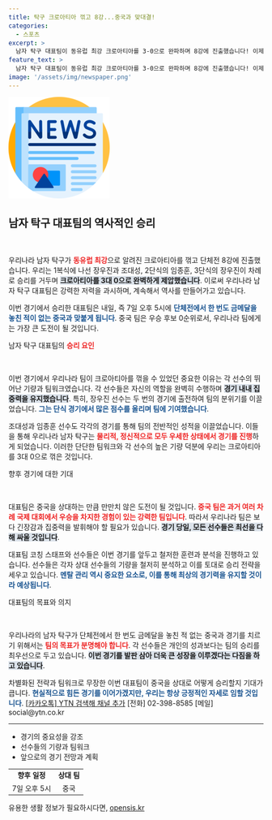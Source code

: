 ```yaml
---
title: 탁구 크로아티아 꺾고 8강...중국과 맞대결!
categories:
  - 스포츠
excerpt: >
  남자 탁구 대표팀이 동유럽 최강 크로아티아를 3-0으로 완파하며 8강에 진출했습니다! 이제 우승후보 0순위 중국과의 격돌이 기다리고 있는데, 과연 승리의 영광을 차지할 수 있을까요?
feature_text: >
  남자 탁구 대표팀이 동유럽 최강 크로아티아를 3-0으로 완파하며 8강에 진출했습니다! 이제 우승후보 0순위 중국과의 격돌이 기다리고 있는데, 과연 승리의 영광을 차지할 수 있을까요?
image: '/assets/img/newspaper.png'
---
```


<p><img src="/assets/img/newspaper.png" alt="kimp 속보" /></p>

<h2 data-ke-size="size26">남자 탁구 대표팀의 역사적인 승리</h2>

<p data-ke-size="size16">&nbsp;</p>

<p>우리나라 남자 탁구가 <b><span style="color: #ee2323;">동유럽 최강</span></b>으로 알려진 크로아티아를 꺾고 단체전 8강에 진출했습니다. 우리는 1복식에 나선 장우진과 조대성, 2단식의 임종훈, 3단식의 장우진이 차례로 승리를 거두며 <b><span style="background-color: #21538527;">크로아티아를 3대 0으로 완벽하게 제압했습니다</span></b>. 이로써 우리나라 남자 탁구 대표팀은 강력한 저력을 과시하며, 계속해서 역사를 만들어가고 있습니다. </p>

<p>이번 경기에서 승리한 대표팀은 내일, 즉 7일 오후 5시에 <b><span style="color: #1a5490;">단체전에서 한 번도 금메달을 놓친 적이 없는 중국과 맞붙게 됩니다</span></b>. 중국 팀은 우승 후보 0순위로서, 우리나라 팀에게는 가장 큰 도전이 될 것입니다. <!-- 이 문단은 주요 사건을 간략하게 요약하고 있습니다. --></p>

<p data-ke-size="size16"></p>

<p>남자 탁구 대표팀의 <b><span style="color: #ee2323;">승리 요인</span></b></p>

<p data-ke-size="size16">&nbsp;</p>

<p>이번 경기에서 우리나라 팀이 크로아티아를 꺾을 수 있었던 중요한 이유는 각 선수의 뛰어난 기량과 팀워크였습니다. 각 선수들은 자신의 역할을 완벽히 수행하며 <b><span style="background-color: #21538527;">경기 내내 집중력을 유지했습니다</span></b>. 특히, 장우진 선수는 두 번의 경기에 출전하여 팀의 분위기를 이끌었습니다. <b><span style="color: #1a5490;">그는 단식 경기에서 많은 점수를 올리며 팀에 기여했습니다</span></b>.</p>

<p>조대성과 임종훈 선수도 각각의 경기를 통해 팀의 전반적인 성적을 이끌었습니다. 이들을 통해 우리나라 남자 탁구는 <b><span style="color: #ee2323;">물리적, 정신적으로 모두 우세한 상태에서 경기를 진행</span></b>하게 되었습니다. 이러한 단단한 팀워크와 각 선수의 높은 기량 덕분에 우리는 크로아티아를 3대 0으로 꺾은 것입니다. </p>

<p data-ke-size="size16"></p>

<p>향후 경기에 대한 기대</p>

<p data-ke-size="size16">&nbsp;</p>

<p>대표팀은 중국을 상대하는 만큼 만만치 않은 도전이 될 것입니다. <b><span style="color: #ee2323;">중국 팀은 과거 여러 차례 국제 대회에서 우승을 차지한 경험이 있는 강력한 팀입니다</span></b>. 따라서 우리나라 팀은 보다 긴장감과 집중력을 발휘해야 할 필요가 있습니다. <b><span style="background-color: #21538527;">경기 당일, 모든 선수들은 최선을 다해 싸울 것입니다</span></b>.</p>

<p>대표팀 코칭 스태프와 선수들은 이번 경기를 앞두고 철저한 훈련과 분석을 진행하고 있습니다. 선수들은 각자 상대 선수들의 기량을 철저히 분석하고 이를 토대로 승리 전략을 세우고 있습니다. <b><span style="color: #1a5490;">멘탈 관리 역시 중요한 요소로, 이를 통해 최상의 경기력을 유지할 것이라 예상됩니다</span></b>. </p>

<p data-ke-size="size16"></p>

<p>대표팀의 목표와 의지</p>

<p data-ke-size="size16">&nbsp;</p>

<p>우리나라의 남자 탁구가 단체전에서 한 번도 금메달을 놓친 적 없는 중국과 경기를 치르기 위해서는 <b><span style="color: #ee2323;">팀의 목표가 분명해야 합니다</span></b>. 각 선수들은 개인의 성과보다는 팀의 승리를 최우선으로 두고 있습니다. <b><span style="background-color: #21538527;">이번 경기를 발판 삼아 더욱 큰 성장을 이루겠다는 다짐을 하고 있습니다</span></b>.</p>

<p>차별화된 전략과 팀워크로 무장한 이번 대표팀이 중국을 상대로 어떻게 승리할지 기대가 큽니다. <b><span style="color: #1a5490;">현실적으로 힘든 경기를 이어가겠지만, 우리는 항상 긍정적인 자세로 임할 것입니다</span></b>. <a href="https://www.example.com">[카카오톡] YTN 검색해 채널 추가</a> [전화] 02-398-8585 [메일] social@ytn.co.kr </p>

<p data-ke-size="size16"></p>

<hr/>

<ul>
<li>경기의 중요성을 강조</li>
<li>선수들의 기량과 팀워크</li>
<li>앞으로의 경기 전망과 계획</li>
</ul>

<table>
<tr>
<td style="text-align: center; height: 17px;"><b>향후 일정</b></td>
<td style="text-align: center; height: 17px;"><b>상대 팀</b></td>
</tr>
<tr>
<td style="text-align: center; height: 17px;">7일 오후 5시</td>
<td style="text-align: center; height: 17px;">중국</td>
</tr>
</table>

<p data-ke-size="size16"></p>
유용한 생활 정보가 필요하시다면, <a href="https://opensis.kr" rel="dofollow">opensis.kr</a>


